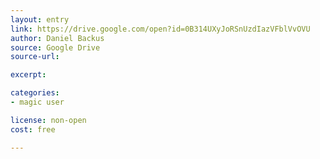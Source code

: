 ```yaml
---
layout: entry
link: https://drive.google.com/open?id=0B314UXyJoRSnUzdIazVFblVvOVU
author: Daniel Backus
source: Google Drive
source-url:

excerpt:

categories:
- magic user

license: non-open
cost: free

---
```

